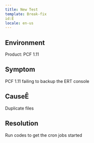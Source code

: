 ```yaml
---
title: New Test
template: Break-fix
id:Ê
locale: en-us
---
```


## Environment

Product: PCF 1.11


## Symptom
PCF 1.11 failing to backup the ERT console


## CauseÊ
Duplicate files


## Resolution
Run codes to get the cron jobs started

